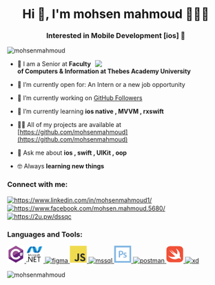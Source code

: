 <h1 align="center">Hi 👋, I'm mohsen mahmoud 👨🏻‍💻</h1>
<h3 align="center">Interested in Mobile Development [ios] 📱</h3>

<p align="left"> <img src="https://komarev.com/ghpvc/?username=mohsenmahmoud&label=Profile%20views&color=0e75b6&style=flat" alt="mohsenmahmoud" /> </p>
 <img align="right" src="https://user-images.githubusercontent.com/63050133/156676671-d5b2e362-97d4-4404-9447-dd71ddfea82f.gif" width="300px/" style="max-width: 100%;">

- 🏫 I am a Senior at **Faculty of Computers & Information at Thebes Academy University**
 
- 🤔 I’m currently open for: An Intern or a new job opportunity      

- 🔭 I’m currently working on [GitHub Followers](https://2u.pw/bnCQm)           

- 🌱 I’m currently learning **ios native , MVVM , rxswift**

- 👨‍💻 All of my projects are available at [https://github.com/mohsenmahmoud](https://github.com/mohsenmahmoud)            

- 💬 Ask me about **ios , swift , UIKit , oop**

- 🤓 Always **learning new things**

<h3 align="left">Connect with me:</h3>
<p align="left">
<a href="https://linkedin.com/in/https://www.linkedin.com/in/mohsenmahmoud1/" target="blank"><img align="center" src="https://raw.githubusercontent.com/rahuldkjain/github-profile-readme-generator/master/src/images/icons/Social/linked-in-alt.svg" alt="https://www.linkedin.com/in/mohsenmahmoud1/" height="30" width="40" /></a>
<a href="https://fb.com/https://www.facebook.com/mohsen.mahmoud.5680/" target="blank"><img align="center" src="https://raw.githubusercontent.com/rahuldkjain/github-profile-readme-generator/master/src/images/icons/Social/facebook.svg" alt="https://www.facebook.com/mohsen.mahmoud.5680/" height="30" width="40" /></a>
<a href="https://www.youtube.com/c/https://2u.pw/dssqc" target="blank"><img align="center" src="https://raw.githubusercontent.com/rahuldkjain/github-profile-readme-generator/master/src/images/icons/Social/youtube.svg" alt="https://2u.pw/dssqc" height="30" width="40" /></a>
</p>

<h3 align="left">Languages and Tools:</h3>
<p align="left"> <a href="https://www.w3schools.com/cs/" target="_blank" rel="noreferrer"> <img src="https://raw.githubusercontent.com/devicons/devicon/master/icons/csharp/csharp-original.svg" alt="csharp" width="40" height="40"/> </a> <a href="https://dotnet.microsoft.com/" target="_blank" rel="noreferrer"> <img src="https://raw.githubusercontent.com/devicons/devicon/master/icons/dot-net/dot-net-original-wordmark.svg" alt="dotnet" width="40" height="40"/> </a> <a href="https://www.figma.com/" target="_blank" rel="noreferrer"> <img src="https://www.vectorlogo.zone/logos/figma/figma-icon.svg" alt="figma" width="40" height="40"/> </a> <a href="https://developer.mozilla.org/en-US/docs/Web/JavaScript" target="_blank" rel="noreferrer"> <img src="https://raw.githubusercontent.com/devicons/devicon/master/icons/javascript/javascript-original.svg" alt="javascript" width="40" height="40"/> </a> <a href="https://www.microsoft.com/en-us/sql-server" target="_blank" rel="noreferrer"> <img src="https://www.svgrepo.com/show/303229/microsoft-sql-server-logo.svg" alt="mssql" width="40" height="40"/> </a> <a href="https://www.photoshop.com/en" target="_blank" rel="noreferrer"> <img src="https://raw.githubusercontent.com/devicons/devicon/master/icons/photoshop/photoshop-line.svg" alt="photoshop" width="40" height="40"/> </a> <a href="https://postman.com" target="_blank" rel="noreferrer"> <img src="https://www.vectorlogo.zone/logos/getpostman/getpostman-icon.svg" alt="postman" width="40" height="40"/> </a> <a href="https://developer.apple.com/swift/" target="_blank" rel="noreferrer"> <img src="https://raw.githubusercontent.com/devicons/devicon/master/icons/swift/swift-original.svg" alt="swift" width="40" height="40"/> </a> <a href="https://www.adobe.com/products/xd.html" target="_blank" rel="noreferrer"> <img src="https://cdn.worldvectorlogo.com/logos/adobe-xd.svg" alt="xd" width="40" height="40"/> </a> </p>

<p><img align="center" src="https://github-readme-stats.vercel.app/api/top-langs?username=mohsenmahmoud&show_icons=true&locale=en&layout=compact" alt="mohsenmahmoud" /></p>
